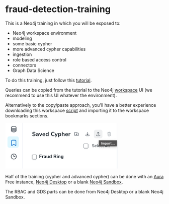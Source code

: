 # fraud-detection-training

This is a Neo4j training in which you will be exposed to:

- Neo4j workspace environment
- modeling
- some basic cypher
- more advanced cypher capabilities
- ingestion
- role based access control
- connectors
- Graph Data Science

To do this training, just follow this [tutorial](./queries/fraud_detection_with_neo4j.md).

Queries can be copied from the tutorial to the Neo4j [workspace](https://workspace.neo4j.io/) UI (we recommend to use this UI whatever the environment).

Alternatively to the copy/paste approach, you'll have a better experience downloading this workspace [script](./queries/queries_for_aura_workspace.csv) and importing it to the workspace bookmarks sections.

![import bookmarks](./assets/images/import_script.png)

Half of the training (cypher and advanced cypher) can be done with an [Aura](https://console.neo4j.io/) Free instance, [Neo4j Desktop](https://neo4j.com/download/) or a blank [Neo4j Sandbox](https://neo4j.com/sandbox/).

The RBAC and GDS parts can be done from Neo4j Desktop or a blank Neo4j Sandbox.
